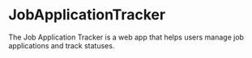 # JobApplicationTracker

The Job Application Tracker is a web app that helps users manage job applications and track statuses.
